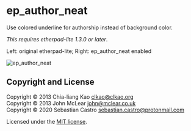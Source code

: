 ep_author_neat
==============

Use colored underline for authorship instead of background color.

*This requires etherpad-lite 1.3.0 or later*.

Left: original etherpad-lite; Right: ep_author_neat enabled

![ep_author_neat](https://raw.github.com/clkao/ep_author_neat/master/thumbnail.png "ep_author_neat")

## Copyright and License

Copyright © 2013 Chia-liang Kao <clkao@clkao.org>\
Copyright © 2013 John McLear <john@mclear.co.uk>\
Copyright © 2020 Sebastian Castro <sebastian.castro@protonmail.com>

Licensed under the [MIT license](LICENSE).
